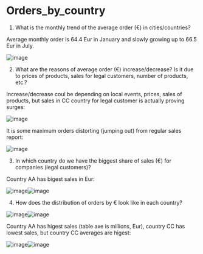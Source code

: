 # Orders_by_country

1. What is the monthly trend of the average order (€) in cities/countries?

Average monthly order is 64.4 Eur in January and slowly growing up to 66.5 Eur in July.

![image](https://user-images.githubusercontent.com/34160094/154737591-4041d35c-8992-4f0b-8425-4bba1d29e6c0.png)

2. What are the reasons of average order (€) increase/decrease? Is it due to prices of products, sales for legal customers, number of products, etc.?

Increase/decrease coul be depending on local events, prices, sales of products, but sales in CC country for legal customer is actually proving surges:

![image](https://user-images.githubusercontent.com/34160094/154740972-34b15c2e-bc3b-4056-87c7-26e4c3a6dcdc.png)

It is some maximum orders distorting (jumping out) from regular sales report:

![image](https://user-images.githubusercontent.com/34160094/154743880-12b26a2a-5e1a-4101-9589-2bce5e8d10dd.png)

3. In which country do we have the biggest share of sales (€) for companies (legal customers)?

Country AA has bigest sales in Eur:

![image](https://user-images.githubusercontent.com/34160094/154745742-fe13afe9-4aa1-4e98-a341-3f13a0b3e3ac.png)![image](https://user-images.githubusercontent.com/34160094/154744095-881ccd1d-120e-491a-8224-8a676889dded.png)

4. How does the distribution of orders by € look like in each country?

![image](https://user-images.githubusercontent.com/34160094/154744754-60671cae-ceef-4b85-8056-840d6970181d.png)![image](https://user-images.githubusercontent.com/34160094/154744437-66d734c0-7210-4a90-b9f3-990622b893d9.png)

Country AA has higest sales (table axe is millions, Eur), country CC has lowest sales, but country CC averages are higest:

![image](https://user-images.githubusercontent.com/34160094/154745384-4185d74c-e1d2-4ef5-b5cd-40faf1fc07bd.png)![image](https://user-images.githubusercontent.com/34160094/154745557-7c2705e9-c89f-45a9-a164-0ccfce0b1dc7.png)






